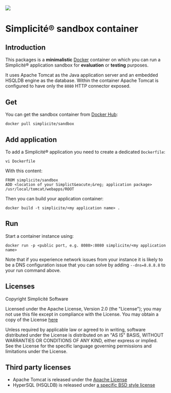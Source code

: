 ![](https://www.simplicite.io/logos/logo250.png)
---

Simplicit&eacute;&reg; sandbox container
========================================

Introduction
------------

This packages is a **minimalistic** [Docker](http://www.docker.com) container on which you can
run a Simplicit&eacute;&reg; application sandbox for **evaluation** or **testing** purposes.

It uses Apache Tomcat as the Java application server and an embedded HSQLDB engine as the database.
Within the container Apache Tomcat is configured to have only the `8080` HTTP connector exposed.

Get
---

You can get the sandbox container from [Docker Hub](https://registry.hub.docker.com/u/simplicite/sandbox/):

	docker pull simplicite/sandbox

Add application
---------------

To add a Simplicit&eacute;&reg; application you need to create a dedicated `Dockerfile`:

	vi Dockerfile

With this content:

```
FROM simplicite/sandbox
ADD <location of your Simplict&eacute;&reg; application package> /usr/local/tomcat/webapps/ROOT
```

Then you can build your application container:

	docker build -t simplicite/<my application name> .

Run
---

Start a container instance using:

	docker run -p <public port, e.g. 8080>:8080 simplicite/<my application name>

Note that if you experience network issues from your instance it is likely to be a DNS configuration issue
that you can solve by adding `--dns=8.8.8.8` to your run command above.

Licenses
--------

Copyright Simplicit&eacute; Software

Licensed under the Apache License, Version 2.0 (the "License");
you may not use this file except in compliance with the License.
You may obtain a copy of the License [here](http://www.apache.org/licenses/LICENSE-2.0)

Unless required by applicable law or agreed to in writing, software
distributed under the License is distributed on an "AS IS" BASIS,
WITHOUT WARRANTIES OR CONDITIONS OF ANY KIND, either express or implied.
See the License for the specific language governing permissions and
limitations under the License.

Third party licenses
--------------------

- Apache Tomcat is released under the [Apache License](http://www.apache.org/licenses/LICENSE-2.0)
- HyperSQL (HSQLDB) is released under [a specific BSD style license](http://hsqldb.org/web/hsqlLicense.html)
